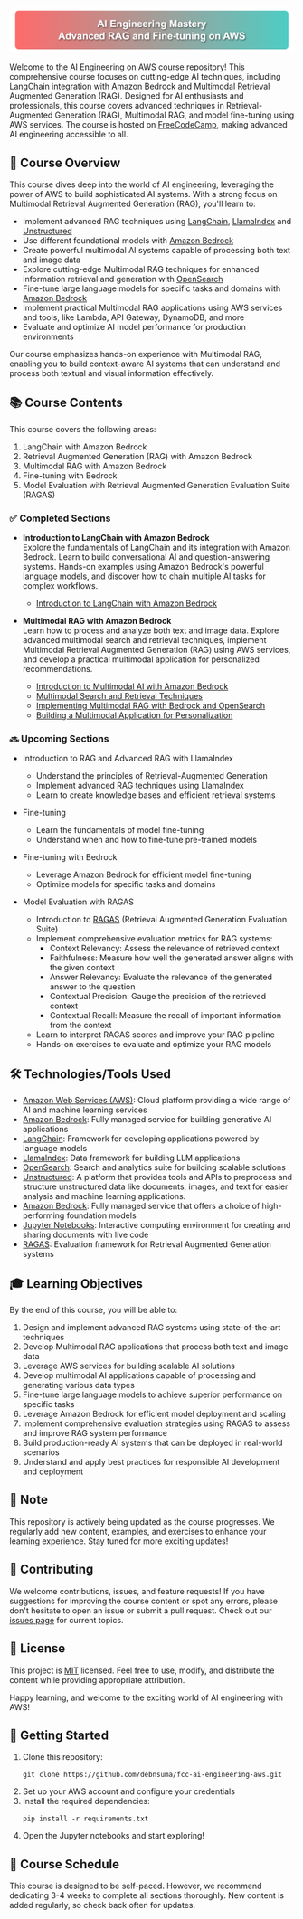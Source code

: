 ![AI Engineering on AWS](img/img1.png)

Welcome to the AI Engineering on AWS course repository! This comprehensive course focuses on cutting-edge AI techniques, including LangChain integration with Amazon Bedrock and Multimodal Retrieval Augmented Generation (RAG). Designed for AI enthusiasts and professionals, this course covers advanced techniques in Retrieval-Augmented Generation (RAG), Multimodal RAG, and model fine-tuning using AWS services. The course is hosted on [FreeCodeCamp](https://www.freecodecamp.org/), making advanced AI engineering accessible to all.

## 🎯 Course Overview

This course dives deep into the world of AI engineering, leveraging the power of AWS to build sophisticated AI systems. With a strong focus on Multimodal Retrieval Augmented Generation (RAG), you'll learn to:

- Implement advanced RAG techniques using [LangChain](https://python.langchain.com/), [LlamaIndex](https://www.llamaindex.ai/) and [Unstructured](https://unstructured.io/)
- Use different foundational models with [Amazon Bedrock](https://aws.amazon.com/bedrock/)
- Create powerful multimodal AI systems capable of processing both text and image data
- Explore cutting-edge Multimodal RAG techniques for enhanced information retrieval and generation with [OpenSearch](https://aws.amazon.com/opensearch-service/)
- Fine-tune large language models for specific tasks and domains with [Amazon Bedrock](https://aws.amazon.com/bedrock/)
- Implement practical Multimodal RAG applications using AWS services and tools, like Lambda, API Gateway, DynamoDB, and more
- Evaluate and optimize AI model performance for production environments

Our course emphasizes hands-on experience with Multimodal RAG, enabling you to build context-aware AI systems that can understand and process both textual and visual information effectively.

## 📚 Course Contents
This course covers the following areas:

1. LangChain with Amazon Bedrock
2. Retrieval Augmented Generation (RAG) with Amazon Bedrock
3. Multimodal RAG with Amazon Bedrock
4. Fine-tuning with Bedrock
5. Model Evaluation with Retrieval Augmented Generation Evaluation Suite (RAGAS)

### ✅ Completed Sections

- **Introduction to LangChain with Amazon Bedrock**  
  Explore the fundamentals of LangChain and its integration with Amazon Bedrock. Learn to build conversational AI and question-answering systems. Hands-on examples using Amazon Bedrock's powerful language models, and discover how to chain multiple AI tasks for complex workflows.
  - [Introduction to LangChain with Amazon Bedrock](LangChain-Bedrock.ipynb)  


- **Multimodal RAG with Amazon Bedrock**  
  Learn how to process and analyze both text and image data. Explore advanced multimodal search and retrieval techniques, implement Multimodal Retrieval Augmented Generation (RAG) using AWS services, and develop a practical multimodal application for personalized recommendations.
  - [Introduction to Multimodal AI with Amazon Bedrock](multimodal-rag/01_Bedrock_Multimodal.ipynb)
  - [Multimodal Search and Retrieval Techniques](multimodal-rag/02_Bedrock_Multimodal_Search_Retrieval.ipynb)
  - [Implementing Multimodal RAG with Bedrock and OpenSearch](multimodal-rag/03_Bedrock_Multimodal_RAG.ipynb)
  - [Building a Multimodal Application for Personalization](multimodal-rag/04_Multimodal_App_Personalization.ipynb)



### 🔜 Upcoming Sections

- Introduction to RAG and Advanced RAG with LlamaIndex
  - Understand the principles of Retrieval-Augmented Generation
  - Implement advanced RAG techniques using LlamaIndex
  - Learn to create knowledge bases and efficient retrieval systems

- Fine-tuning
  - Learn the fundamentals of model fine-tuning
  - Understand when and how to fine-tune pre-trained models

- Fine-tuning with Bedrock
  - Leverage Amazon Bedrock for efficient model fine-tuning
  - Optimize models for specific tasks and domains

- Model Evaluation with RAGAS
  - Introduction to [RAGAS](https://github.com/explodinggradients/ragas) (Retrieval Augmented Generation Evaluation Suite)
  - Implement comprehensive evaluation metrics for RAG systems:
    - Context Relevancy: Assess the relevance of retrieved context
    - Faithfulness: Measure how well the generated answer aligns with the given context
    - Answer Relevancy: Evaluate the relevance of the generated answer to the question
    - Contextual Precision: Gauge the precision of the retrieved context
    - Contextual Recall: Measure the recall of important information from the context
  - Learn to interpret RAGAS scores and improve your RAG pipeline
  - Hands-on exercises to evaluate and optimize your RAG models

## 🛠 Technologies/Tools Used

- [Amazon Web Services (AWS)](https://aws.amazon.com/): Cloud platform providing a wide range of AI and machine learning services
- [Amazon Bedrock](https://aws.amazon.com/bedrock/): Fully managed service for building generative AI applications
- [LangChain](https://python.langchain.com/): Framework for developing applications powered by language models
- [LlamaIndex](https://www.llamaindex.ai/): Data framework for building LLM applications
- [OpenSearch](https://aws.amazon.com/opensearch-service/): Search and analytics suite for building scalable solutions
- [Unstructured](https://unstructured.io/): A platform that provides tools and APIs to preprocess and structure unstructured data like documents, images, and text for easier analysis and machine learning applications.
- [Amazon Bedrock](https://aws.amazon.com/bedrock/): Fully managed service that offers a choice of high-performing foundation models
- [Jupyter Notebooks](https://jupyter.org/): Interactive computing environment for creating and sharing documents with live code
- [RAGAS](https://github.com/explodinggradients/ragas): Evaluation framework for Retrieval Augmented Generation systems

## 🎓 Learning Objectives

By the end of this course, you will be able to:

1. Design and implement advanced RAG systems using state-of-the-art techniques
2. Develop Multimodal RAG applications that process both text and image data
3. Leverage AWS services for building scalable AI solutions
2. Develop multimodal AI applications capable of processing and generating various data types
3. Fine-tune large language models to achieve superior performance on specific tasks
4. Leverage Amazon Bedrock for efficient model deployment and scaling
5. Implement comprehensive evaluation strategies using RAGAS to assess and improve RAG system performance
6. Build production-ready AI systems that can be deployed in real-world scenarios
7. Understand and apply best practices for responsible AI development and deployment

## 📌 Note

This repository is actively being updated as the course progresses. We regularly add new content, examples, and exercises to enhance your learning experience. Stay tuned for more exciting updates!

## 🤝 Contributing

We welcome contributions, issues, and feature requests! If you have suggestions for improving the course content or spot any errors, please don't hesitate to open an issue or submit a pull request. Check out our [issues page](https://github.com/debnsuma/fcc-ai-engineering-aws/issues) for current topics.

## 📝 License

This project is [MIT](https://choosealicense.com/licenses/mit/) licensed. Feel free to use, modify, and distribute the content while providing appropriate attribution.

Happy learning, and welcome to the exciting world of AI engineering with AWS!

## 🚀 Getting Started

1. Clone this repository:
   ```
   git clone https://github.com/debnsuma/fcc-ai-engineering-aws.git
   ```
2. Set up your AWS account and configure your credentials
3. Install the required dependencies:
   ```
   pip install -r requirements.txt
   ```
4. Open the Jupyter notebooks and start exploring!

## 📅 Course Schedule

This course is designed to be self-paced. However, we recommend dedicating 3-4 weeks to complete all sections thoroughly. New content is added regularly, so check back often for updates.